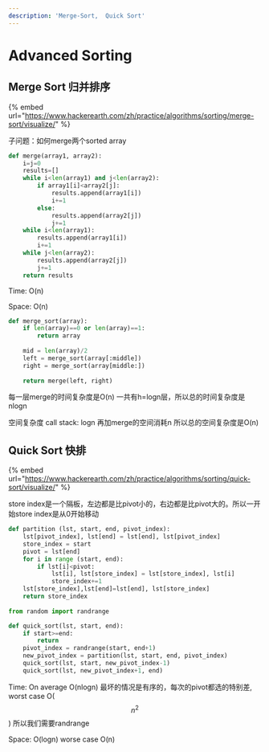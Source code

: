 ```yaml
---
description: 'Merge-Sort,  Quick Sort'
---
```


# Advanced Sorting

## Merge Sort 归并排序

{% embed url="https://www.hackerearth.com/zh/practice/algorithms/sorting/merge-sort/visualize/" %}

子问题：如何merge两个sorted array

```python
def merge(array1, array2):
    i=j=0
    results=[]
    while i<len(array1) and j<len(array2):
        if array1[i]<array2[j]:
            results.append(array1[i])
            i+=1
        else:
            results.append(array2[j])
            j+=1
    while i<len(array1):
        results.append(array1[i])
        i+=1
    while j<len(array2):
        results.append(array2[j])
        j+=1
    return results
```

Time: O\(n\)

Space: O\(n\)

```python
def merge_sort(array):
    if len(array)==0 or len(array)==1:
        return array
    
    mid = len(array)/2
    left = merge_sort(array[:middle])
    right = merge_sort(array[middle:])
    
    return merge(left, right)
```

每一层merge的时间复杂度是O\(n\) 一共有h=logn层，所以总的时间复杂度是nlogn

空间复杂度 call stack: logn 再加merge的空间消耗n 所以总的空间复杂度是O\(n\)

## Quick Sort 快排

{% embed url="https://www.hackerearth.com/zh/practice/algorithms/sorting/quick-sort/visualize/" %}

store index是一个隔板，左边都是比pivot小的，右边都是比pivot大的。所以一开始store index是从0开始移动

```python
def partition (lst, start, end, pivot_index):
    lst[pivot_index], lst[end] = lst[end], lst[pivot_index]
    store_index = start
    pivot = lst[end]
    for i in range (start, end):
        if lst[i]<pivot:
            lst[i], lst[store_index] = lst[store_index], lst[i]
            store_index+=1
    lst[store_index],lst[end]=lst[end], lst[store_index]
    return store_index
    
from random import randrange

def quick_sort(lst, start, end):
    if start>=end:
        return 
    pivot_index = randrange(start, end+1)
    new_pivot_index = partition(lst, start, end, pivot_index)
    quick_sort(lst, start, new_pivot_index-1)
    quick_sort(lst, new_pivot_index+1, end)
```

Time: On average O\(nlogn\) 最坏的情况是有序的，每次的pivot都选的特别差, worst case O\( $$n^{2}$$ \)    所以我们需要randrange

Space: O\(logn\) worse case  O\(n\)

